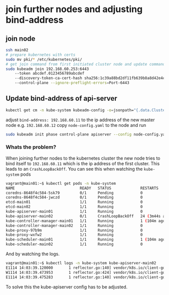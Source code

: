 # join further nodes and adjusting bind-address

## join node

```bash
ssh main02
# prepare kubernetes with certs
sudo mv pki/* /etc/kubernetes/pki/
# get join command from first initiated cluster node and update command
sudo kubeadm join 192.168.60.253:6443 
    --token abcdef.0123456789abcdef         
    --discovery-token-ca-cert-hash sha256:1c39a88bd2df11fb639b8a8d42e4c47a03cb5b024b380f86814a8d230b26dede         
    --control-plane --ignore-preflight-errors=Port-6443
```

## Update bind-address of api-server

```bash
kubectl get cm -n kube-system kubeadm-config -o=jsonpath="{.data.ClusterConfiguration}" > node-config.yaml
```

adjust `bind-address: 192.168.60.11` to the ip address of the new master node e.g. `192.168.60.12`
copy `node-config.yaml` to the node and run

```bash
sudo kubeadm init phase control-plane apiserver --config node-config.yaml
```

### Whats the problem?

When joining further nodes to the kubernetes cluster the new node tries to bind itself to `192.168.60.11` which is the ip address of the first cluster.
This leads to an `CrashLoopBackOff`. 
You can see this when watching the `kube-system` pods

```bash
vagrant@main01:~$ kubectl get pods -n kube-system
NAME                             READY   STATUS             RESTARTS         AGE
coredns-8648f4c584-5sk79         0/1     Pending            0                112m
coredns-8648f4c584-jwczd         0/1     Pending            0                112m
etcd-main01                      1/1     Running            0                113m
etcd-main02                      1/1     Running            0                104m
kube-apiserver-main01            1/1     Running            0                113m
kube-apiserver-main02            0/1     CrashLoopBackOff   24 (3m44s ago)   104m
kube-controller-manager-main01   1/1     Running            1 (104m ago)     113m
kube-controller-manager-main02   1/1     Running            0                102m
kube-proxy-97b9m                 1/1     Running            0                104m
kube-proxy-wxfw2                 1/1     Running            0                112m
kube-scheduler-main01            1/1     Running            1 (104m ago)     113m
kube-scheduler-main02            1/1     Running            0                103m
```

And by watching the logs.

```bash
vagrant@main01:~$ kubectl logs -n kube-system kube-apiserver-main02
E1114 14:03:39.120000       1 reflector.go:140] vendor/k8s.io/client-go/informers/factory.go:134: Failed to watch *v1.LimitRange: failed to list *v1.LimitRange: Get "https://192.168.60.11:6443/api/v1/limitranges?limit=500&resourceVersion=0": x509: certificate signed by unknown authority
W1114 14:03:39.473953       1 reflector.go:424] vendor/k8s.io/client-go/informers/factory.go:134: failed to list *v1.Namespace: Get "https://192.168.60.11:6443/api/v1/namespaces?limit=500&resourceVersion=0": x509: certificate signed by unknown authority
E1114 14:03:39.475283       1 reflector.go:140] vendor/k8s.io/client-go/informers/factory.go:134: Failed to watch *v1.Namespace: failed to list *v1.Namespace: Get "https://192.168.60.11:6443/api/v1/namespaces?limit=500&resourceVersion=0": x509: certificate signed by unknown authority
```

To solve this the kube-apiserver config has to be adjusted.

